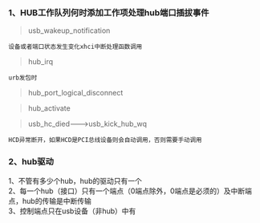 ### 1、HUB工作队列何时添加工作项处理hub端口插拔事件  
> usb_wakeup_notification  

```
设备或者端口状态发生变化xhci中断处理函数调用
```

> hub_irq  

```
urb发包时
```

> hub_port_logical_disconnect  

> hub_activate  

> usb_hc_died--->usb_kick_hub_wq  

```
HCD异常断开，如果HCD是PCI总线设备则会自动调用，否则需要手动调用
```

### 2、hub驱动  
1、不管有多少个hub，hub的驱动只有一个  
2、每一个hub（接口）只有一个端点（0端点除外，0端点是必须的）及中断端点，hub的传输是中断传输  
3、控制端点只在usb设备（非hub）中有  
